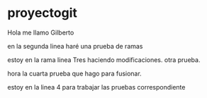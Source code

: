 # proyectogit

 Hola me llamo Gilberto

 en la segunda linea haré una prueba de ramas

 estoy en la rama linea Tres
 haciendo modificaciones.
 otra prueba.

 hora la cuarta prueba que hago para fusionar.

 estoy en la linea 4 para trabajar las pruebas correspondiente